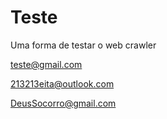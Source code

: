 # Teste
Uma forma de testar o web crawler


teste@gmail.com

213213eita@outlook.com

DeusSocorro@gmail.com
